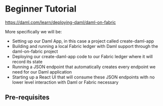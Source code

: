 # Beginner Tutorial

https://daml.com/learn/deploying-daml/daml-on-fabric

More specifically we will be:

- Setting up our Daml App, in this case a project called create-daml-app
- Building and running a local Fabric ledger with Daml support through the daml-on-fabric project
- Deploying our create-daml-app code to our Fabric ledger where it will record its state
- Running a JSON endpoint that automatically creates every endpoint we need for our Daml application
- Starting up a React UI that will consume these JSON endpoints with no lower level interaction with Daml or Fabric necessary

## Pre-requisites

